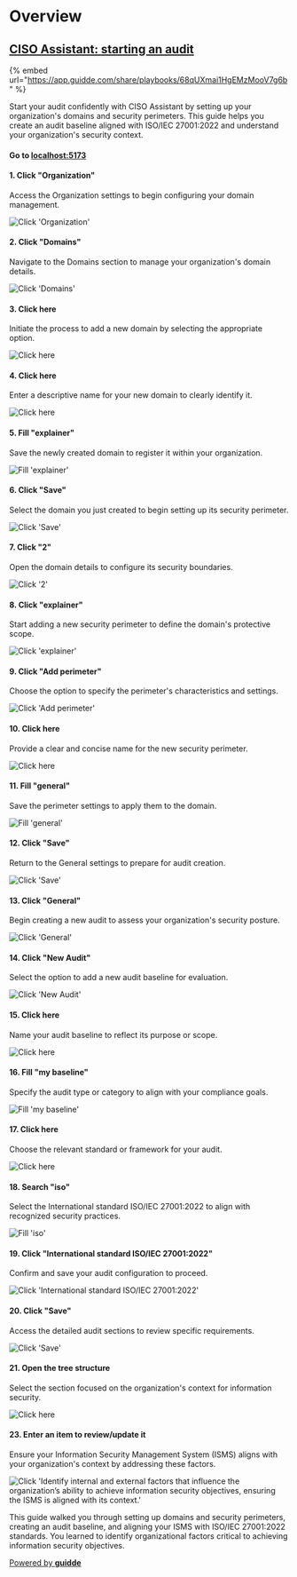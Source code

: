 # Overview

## [CISO Assistant: starting an audit](https://app.guidde.com/playbooks/68qUXmai1HgEMzMooV7g6b)

{% embed url="https://app.guidde.com/share/playbooks/68qUXmai1HgEMzMooV7g6b" %}

Start your audit confidently with CISO Assistant by setting up your organization's domains and security perimeters. This guide helps you create an audit baseline aligned with ISO/IEC 27001:2022 and understand your organization's security context.

#### Go to [localhost:5173](http://localhost:5173)

#### 1. Click "Organization"

Access the Organization settings to begin configuring your domain management.

![Click 'Organization'](https://static.guidde.com/v0/qg%2FJ0RVKao966SmT5uQXRHVpcgc2yd2%2F68qUXmai1HgEMzMooV7g6b%2Fw3RmWn1Ep1UfNKC2jEd5vB_doc.png?alt=media\&token=2f44a4cf-6b6b-4ff2-a5c7-e93f2b76d964)

#### 2. Click "Domains"

Navigate to the Domains section to manage your organization's domain details.

![Click 'Domains'](https://static.guidde.com/v0/qg%2FJ0RVKao966SmT5uQXRHVpcgc2yd2%2F68qUXmai1HgEMzMooV7g6b%2FwaSEBAgQeUwwrDzU1pJCQN_doc.png?alt=media\&token=876b0fd9-b96e-4c10-9330-ed8f3b39b331)

#### 3. Click here

Initiate the process to add a new domain by selecting the appropriate option.

![Click here](https://static.guidde.com/v0/qg%2FJ0RVKao966SmT5uQXRHVpcgc2yd2%2F68qUXmai1HgEMzMooV7g6b%2FajLTs31DjDLhV9TXLysjtW_doc.png?alt=media\&token=23979dc4-7169-4b4a-9801-f552097af319)

#### 4. Click here

Enter a descriptive name for your new domain to clearly identify it.

![Click here](https://static.guidde.com/v0/qg%2FJ0RVKao966SmT5uQXRHVpcgc2yd2%2F68qUXmai1HgEMzMooV7g6b%2FcdcT9a7nDBR1xWw8oqkAtd_doc.png?alt=media\&token=d5667607-a8b8-48c3-813f-ba15755534b5)

#### 5. Fill "explainer"

Save the newly created domain to register it within your organization.

![Fill 'explainer'](https://static.guidde.com/v0/qg%2FJ0RVKao966SmT5uQXRHVpcgc2yd2%2F68qUXmai1HgEMzMooV7g6b%2F5h2R9uQH8i5r6FTF4hfxFg_doc.png?alt=media\&token=9a1c7326-0c2e-4713-b7c7-fce273eb5a55)

#### 6. Click "Save"

Select the domain you just created to begin setting up its security perimeter.

![Click 'Save'](https://static.guidde.com/v0/qg%2FJ0RVKao966SmT5uQXRHVpcgc2yd2%2F68qUXmai1HgEMzMooV7g6b%2Fm9wYgBQ4X76Z6egBNgbyk3_doc.png?alt=media\&token=5e585ecd-b8e7-452b-89c2-fc05a49d927f)

#### 7. Click "2"

Open the domain details to configure its security boundaries.

![Click '2'](https://static.guidde.com/v0/qg%2FJ0RVKao966SmT5uQXRHVpcgc2yd2%2F68qUXmai1HgEMzMooV7g6b%2FqwWFSmWYCP4djjcf9wgMLZ_doc.png?alt=media\&token=a49138f5-4e45-48c7-b100-f4d464ce138b)

#### 8. Click "explainer"

Start adding a new security perimeter to define the domain's protective scope.

![Click 'explainer'](https://static.guidde.com/v0/qg%2FJ0RVKao966SmT5uQXRHVpcgc2yd2%2F68qUXmai1HgEMzMooV7g6b%2F7REFTEX9qNdc8wDAYFJXaG_doc.png?alt=media\&token=7b9f8d22-7d25-4db7-9a00-7f2aa36166b3)

#### 9. Click "Add perimeter"

Choose the option to specify the perimeter's characteristics and settings.

![Click 'Add perimeter'](https://static.guidde.com/v0/qg%2FJ0RVKao966SmT5uQXRHVpcgc2yd2%2F68qUXmai1HgEMzMooV7g6b%2F8WdLnGaq2PDhaKaNLvzgAn_doc.png?alt=media\&token=f8b93555-bf74-4736-99ee-dc46ecd4cdbc)

#### 10. Click here

Provide a clear and concise name for the new security perimeter.

![Click here](https://static.guidde.com/v0/qg%2FJ0RVKao966SmT5uQXRHVpcgc2yd2%2F68qUXmai1HgEMzMooV7g6b%2F4UzUZHfGzq6Fy2L4PQMMdS_doc.png?alt=media\&token=8987f518-aa29-4e44-9120-dd19829e01b7)

#### 11. Fill "general"

Save the perimeter settings to apply them to the domain.

![Fill 'general'](https://static.guidde.com/v0/qg%2FJ0RVKao966SmT5uQXRHVpcgc2yd2%2F68qUXmai1HgEMzMooV7g6b%2F2jYe3PLHj6yvfTehHjZEhV_doc.png?alt=media\&token=fc51666b-0e10-4ed5-8c5a-fdc331878063)

#### 12. Click "Save"

Return to the General settings to prepare for audit creation.

![Click 'Save'](https://static.guidde.com/v0/qg%2FJ0RVKao966SmT5uQXRHVpcgc2yd2%2F68qUXmai1HgEMzMooV7g6b%2FpMJnNEC1CNyAohgcF2EhPq_doc.png?alt=media\&token=82e2862c-9b56-425c-b1c0-3a817575b1e4)

#### 13. Click "General"

Begin creating a new audit to assess your organization's security posture.

![Click 'General'](https://static.guidde.com/v0/qg%2FJ0RVKao966SmT5uQXRHVpcgc2yd2%2F68qUXmai1HgEMzMooV7g6b%2F9nUEyDx1R153NmDNWRjxm1_doc.png?alt=media\&token=8cb6a279-4353-48fb-bed8-febd6ecb3213)

#### 14. Click "New Audit"

Select the option to add a new audit baseline for evaluation.

![Click 'New Audit'](https://static.guidde.com/v0/qg%2FJ0RVKao966SmT5uQXRHVpcgc2yd2%2F68qUXmai1HgEMzMooV7g6b%2FwJsHPd27EwUVPFx3iQ3Sqh_doc.png?alt=media\&token=c9f3e75b-492c-4779-92d8-e092807ac103)

#### 15. Click here

Name your audit baseline to reflect its purpose or scope.

![Click here](https://static.guidde.com/v0/qg%2FJ0RVKao966SmT5uQXRHVpcgc2yd2%2F68qUXmai1HgEMzMooV7g6b%2F94NT7eypeXe71GFFbJkpVG_doc.png?alt=media\&token=0752878a-717a-4160-a8d4-1437fb4106ca)

#### 16. Fill "my baseline"

Specify the audit type or category to align with your compliance goals.

![Fill 'my baseline'](https://static.guidde.com/v0/qg%2FJ0RVKao966SmT5uQXRHVpcgc2yd2%2F68qUXmai1HgEMzMooV7g6b%2FjVUJd99QwC8GNDeba3L4yZ_doc.png?alt=media\&token=a44af7bc-f47e-4237-a8dc-dcbc126a478c)

#### 17. Click here

Choose the relevant standard or framework for your audit.

![Click here](https://static.guidde.com/v0/qg%2FJ0RVKao966SmT5uQXRHVpcgc2yd2%2F68qUXmai1HgEMzMooV7g6b%2FtvduYKuWj1D2z5QrT9o8N8_doc.png?alt=media\&token=7cce6478-cb78-4058-a8a7-9a7823442caa)

#### 18. Search "iso"

Select the International standard ISO/IEC 27001:2022 to align with recognized security practices.

![Fill 'iso'](https://static.guidde.com/v0/qg%2FJ0RVKao966SmT5uQXRHVpcgc2yd2%2F68qUXmai1HgEMzMooV7g6b%2F9epKUsa358ZfbwEgLxCjGj_doc.png?alt=media\&token=dd5f9161-e5b4-47ba-8e2f-c100961f9aeb)

#### 19. Click "International standard ISO/IEC 27001:2022"

Confirm and save your audit configuration to proceed.

![Click 'International standard ISO/IEC 27001:2022'](https://static.guidde.com/v0/qg%2FJ0RVKao966SmT5uQXRHVpcgc2yd2%2F68qUXmai1HgEMzMooV7g6b%2F5w9F5twQ3Lg8fctShbv5WS_doc.png?alt=media\&token=618acbb6-41d8-4802-bda9-cf9aa9aed2f7)

#### 20. Click "Save"

Access the detailed audit sections to review specific requirements.

![Click 'Save'](https://static.guidde.com/v0/qg%2FJ0RVKao966SmT5uQXRHVpcgc2yd2%2F68qUXmai1HgEMzMooV7g6b%2Fi9vCEB2Zn3pHGFDEptbcNd_doc.png?alt=media\&token=d34a3638-b55d-407c-8b1c-c1f1621d4ed8)

#### 21. Open the tree structure

Select the section focused on the organization's context for information security.

![Click here](https://static.guidde.com/v0/qg%2FJ0RVKao966SmT5uQXRHVpcgc2yd2%2F68qUXmai1HgEMzMooV7g6b%2FkgZQBDoeNZFqAVozRUK17W_doc.png?alt=media\&token=71d66fd2-a12a-44f4-a459-6bb77d9932ee)



#### 23. Enter an item to review/update it

Ensure your Information Security Management System (ISMS) aligns with your organization's context by addressing these factors.

![Click 'Identify internal and external factors that influence the organization’s ability to achieve information security objectives, ensuring the ISMS is aligned with its context.'](https://static.guidde.com/v0/qg%2FJ0RVKao966SmT5uQXRHVpcgc2yd2%2F68qUXmai1HgEMzMooV7g6b%2Fa27bCyziSdsee7qcnL46nM_doc.png?alt=media\&token=0112364f-3d0e-425f-be0c-1c8a24db5e30)

This guide walked you through setting up domains and security perimeters, creating an audit baseline, and aligning your ISMS with ISO/IEC 27001:2022 standards. You learned to identify organizational factors critical to achieving information security objectives.

[Powered by **guidde**](https://www.guidde.com)
